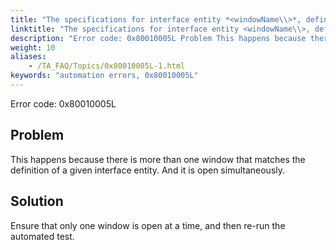 ```yaml
--- 
title: "The specifications for interface entity *<windowName\\>*, defined by *<windowDefinition\\>*, match *<number\\>* open windows. Please check the specifications, or use the 'identify windows' built-in action to assign a unique physical ID to the desired window."
linktitle: "The specifications for interface entity <windowName\\>, defined by <windowDefinition\\>, match <number\\> open windows. Please check the specifications, or use the 'identify windows' built-in action to assign a unique physical ID to the desired window."
description: "Error code: 0x80010005L Problem This happens because there is more than one window that matches the definition of a given interface entity. And it is open simultaneously. Solution Ensure that only one ..."
weight: 10
aliases: 
    - /TA_FAQ/Topics/0x80010005L-1.html
keywords: "automation errors, 0x80010005L"
---
```


Error code: 0x80010005L

## Problem

This happens because there is more than one window that matches the definition of a given interface entity. And it is open simultaneously.

## Solution

Ensure that only one window is open at a time, and then re-run the automated test.




